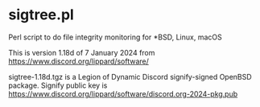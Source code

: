 # sigtree.pl
Perl script to do file integrity monitoring for *BSD, Linux, macOS

This is version 1.18d of 7 January 2024 from https://www.discord.org/lippard/software/

sigtree-1.18d.tgz is a Legion of Dynamic Discord signify-signed OpenBSD package. Signify public key is https://www.discord.org/lippard/software/discord.org-2024-pkg.pub
